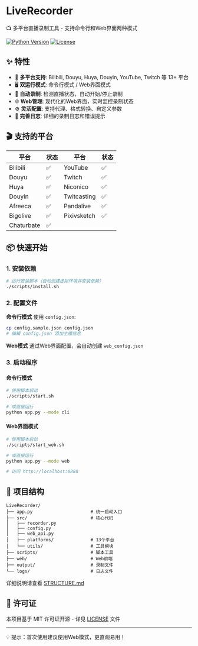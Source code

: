# LiveRecorder

📺 多平台直播录制工具 - 支持命令行和Web界面两种模式

[![Python Version](https://img.shields.io/badge/python-3.8+-blue.svg)](https://www.python.org/downloads/)
[![License](https://img.shields.io/badge/license-MIT-green.svg)](LICENSE)

## ✨ 特性

- 🎯 **多平台支持**: Bilibili, Douyu, Huya, Douyin, YouTube, Twitch 等 13+ 平台
- 🖥️ **双运行模式**: 命令行模式 / Web界面模式
- 🔄 **自动录制**: 检测直播状态，自动开始/停止录制
- 🌐 **Web管理**: 现代化的Web界面，实时监控录制状态
- ⚙️ **灵活配置**: 支持代理、格式转换、自定义参数
- 📝 **完善日志**: 详细的录制日志和错误提示

## 🎬 支持的平台

| 平台 | 状态 | 平台 | 状态 |
|------|------|------|------|
| Bilibili | ✅ | YouTube | ✅ |
| Douyu | ✅ | Twitch | ✅ |
| Huya | ✅ | Niconico | ✅ |
| Douyin | ✅ | Twitcasting | ✅ |
| Afreeca | ✅ | Pandalive | ✅ |
| Bigolive | ✅ | Pixivsketch | ✅ |
| Chaturbate | ✅ | | |

## 📦 快速开始

### 1. 安装依赖

```bash
# 运行安装脚本（自动创建虚拟环境并安装依赖）
./scripts/install.sh
```

### 2. 配置文件

**命令行模式** 使用 `config.json`:
```bash
cp config.sample.json config.json
# 编辑 config.json 添加主播信息
```

**Web模式** 通过Web界面配置，会自动创建 `web_config.json`

### 3. 启动程序

#### 命令行模式

```bash
# 使用脚本启动
./scripts/start.sh

# 或直接运行
python app.py --mode cli
```

#### Web界面模式

```bash
# 使用脚本启动
./scripts/start_web.sh

# 或直接运行
python app.py --mode web

# 访问 http://localhost:8888
```

## 📁 项目结构

```
LiveRecorder/
├── app.py                      # 统一启动入口
├── src/                        # 核心代码
│   ├── recorder.py
│   ├── config.py
│   ├── web_api.py
│   ├── platforms/              # 13个平台
│   └── utils/                  # 工具模块
├── scripts/                    # 脚本工具
├── web/                        # Web前端
├── output/                     # 录制文件
└── logs/                       # 日志文件
```

详细说明请查看 [STRUCTURE.md](STRUCTURE.md)

## 📄 许可证

本项目基于 MIT 许可证开源 - 详见 [LICENSE](LICENSE) 文件

---

💡 提示：首次使用建议使用Web模式，更直观易用！
